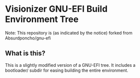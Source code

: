 # Visionizer GNU-EFI Build Environment Tree

Note: This repository is (as indicated by the notice) forked from Absurdponcho/gnu-efi

## What is this?
This is a slightly modified version of a GNU-EFI tree. It includes a bootloader/
subdir for easing building the entire environment.
